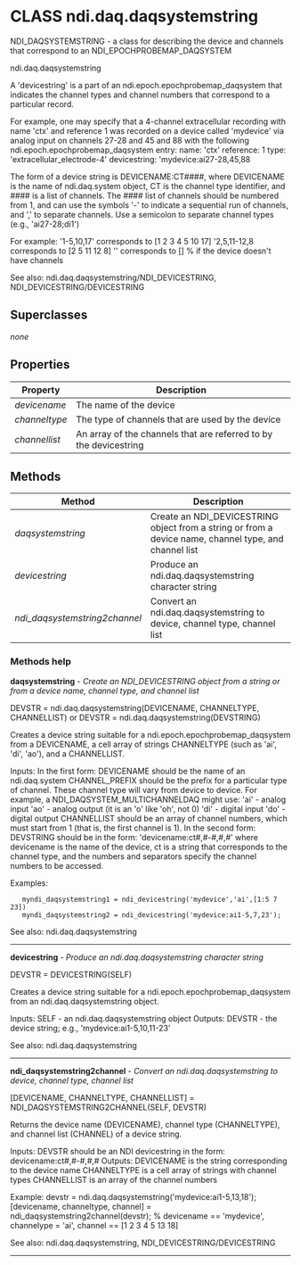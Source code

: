 # CLASS ndi.daq.daqsystemstring

  NDI_DAQSYSTEMSTRING - a class for describing the device and channels that correspond to an NDI_EPOCHPROBEMAP_DAQSYSTEM
 
   ndi.daq.daqsystemstring
 
   A 'devicestring' is a part of an ndi.epoch.epochprobemap_daqsystem that indicates the channel types and
   channel numbers that correspond to a particular record.
 
   For example, one may specify that a 4-channel extracellular recording with name
   'ctx' and reference 1 was recorded on a device called 'mydevice' via analog input
   on channels 27-28 and 45 and 88 with the following ndi.epoch.epochprobemap_daqsystem entry:
            name: 'ctx'
       reference: 1
            type: 'extracellular_electrode-4'
    devicestring: 'mydevice:ai27-28,45,88
 
   The form of a device string is DEVICENAME:CT####, where DEVICENAME is the name of 
   ndi.daq.system object, CT is the channel type identifier, and #### is a list of channels.
   The #### list of channels should be numbered from 1, and can use the symbols '-' to
   indicate a sequential run of channels, and ',' to separate channels.
   Use a semicolon to separate channel types (e.g., 'ai27-28;di1')
   
   For example:
      '1-5,10,17'      corresponds to [1 2 3 4 5 10 17]
      '2,5,11-12,8     corresponds to [2 5 11 12 8]
      ''               corresponds to []  % if the device doesn't have channels
 
  
   See also: ndi.daq.daqsystemstring/NDI_DEVICESTRING, NDI_DEVICESTRING/DEVICESTRING

## Superclasses
*none*

## Properties

| Property | Description |
| --- | --- |
| *devicename* | The name of the device |
| *channeltype* | The type of channels that are used by the device |
| *channellist* | An array of the channels that are referred to by the devicestring |


## Methods 

| Method | Description |
| --- | --- |
| *daqsystemstring* | Create an NDI_DEVICESTRING object from a string or from a device name, channel type, and channel list |
| *devicestring* | Produce an ndi.daq.daqsystemstring character string |
| *ndi_daqsystemstring2channel* | Convert an ndi.daq.daqsystemstring to device, channel type, channel list |


### Methods help 

**daqsystemstring** - *Create an NDI_DEVICESTRING object from a string or from a device name, channel type, and channel list*

DEVSTR = ndi.daq.daqsystemstring(DEVICENAME, CHANNELTYPE, CHANNELLIST)
     or DEVSTR = ndi.daq.daqsystemstring(DEVSTRING)
 
  Creates a device string suitable for a ndi.epoch.epochprobemap_daqsystem from a DEVICENAME,
  a cell array of strings CHANNELTYPE (such as 'ai', 'di', 'ao'), and a CHANNELLIST.
 
  Inputs:
     In the first form:
       DEVICENAME should be the name of an ndi.daq.system
       CHANNEL_PREFIX should be the prefix for a particular type of channel. These channel type will vary from
           device to device. For example, a NDI_DAQSYSTEM_MULTICHANNELDAQ might use:
             'ai' - analog input
             'ao' - analog output (it is an 'o' like 'oh', not 0)
             'di' - digital input
             'do' - digital output
       CHANNELLIST should be an array of channel numbers, which must start from 1 (that is,
             the first channel is 1).
     In the second form:
       DEVSTRING should be in the form: 'devicename:ct#,#-#,#,#'
         where devicename is the name of the device, ct is a string that corresponds to the channel type, and
         the numbers and separators specify the channel numbers to be accessed.
 
  Examples:
 
       myndi_daqsystemstring1 = ndi_devicestring('mydevice','ai',[1:5 7 23])
       myndi_daqsystemstring2 = ndi_devicestring('mydevice:ai1-5,7,23');
 
  See also: ndi.daq.daqsystemstring


---

**devicestring** - *Produce an ndi.daq.daqsystemstring character string*

DEVSTR = DEVICESTRING(SELF)
 
  Creates a device string suitable for a ndi.epoch.epochprobemap_daqsystem from an ndi.daq.daqsystemstring object.
 
  Inputs:
     SELF - an ndi.daq.daqsystemstring object
  Outputs:
     DEVSTR - the device string; e.g., 'mydevice:ai1-5,10,11-23'
 
 
  See also: ndi.daq.daqsystemstring


---

**ndi_daqsystemstring2channel** - *Convert an ndi.daq.daqsystemstring to device, channel type, channel list*

[DEVICENAME, CHANNELTYPE, CHANNELLIST] = NDI_DAQSYSTEMSTRING2CHANNEL(SELF, DEVSTR)
 
  Returns the device name (DEVICENAME), channel type (CHANNELTYPE), and channel list
  (CHANNEL) of a device string.
 
  Inputs:
     DEVSTR should be an NDI devicestring in the form: devicename:ct#,#-#,#,#
  Outputs:
     DEVICENAME is the string corresponding to the device name
     CHANNELTYPE is a cell array of strings with channel types
     CHANNELLIST is an array of the channel numbers
 
  Example:
     devstr = ndi.daq.daqsystemstring('mydevice:ai1-5,13,18');
     [devicename, channeltype, channel] = ndi_daqsystemstring2channel(devstr);
     % devicename == 'mydevice', channelype = 'ai', channel == [1 2 3 4 5 13 18]
 
  See also: ndi.daq.daqsystemstring, NDI_DEVICESTRING/DEVICESTRING


---

